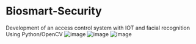 # Biosmart-Security
Development of an access control system with IOT and facial recognition Using Python/OpenCV
![image](https://user-images.githubusercontent.com/62652658/141706439-0de8a435-035a-46bd-baae-d25ab11e5fc7.png)
![image](https://user-images.githubusercontent.com/62652658/141706448-bc6284dc-66c3-462f-8bab-f5df45f1e6d8.png)
![image](https://user-images.githubusercontent.com/62652658/141706455-66c7859f-31e0-4718-9f04-53f91e486732.png)

